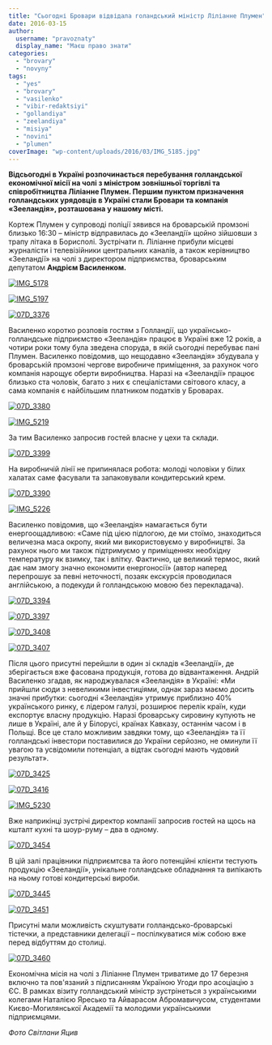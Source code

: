 ```yaml
---
title: "Сьогодні Бровари відвідала голандський міністр Ліліанне Плумен"
date: 2016-03-15
author: 
  username: "pravoznaty"
  display_name: "Маєш право знати"
categories: 
  - "brovary"
  - "novyny"
tags: 
  - "yes"
  - "brovary"
  - "vasilenko"
  - "vibir-redaktsiyi"
  - "gollandiya"
  - "zeelandiya"
  - "misiya"
  - "novini"
  - "plumen"
coverImage: "wp-content/uploads/2016/03/IMG_5185.jpg"
---
```


**Відсьогодні в Україні розпочинається перебування голландської економічної місії на чолі з міністром зовнішньої торгівлі та співробітництва Ліліанне Плумен. Першим пунктом призначення голландських урядовців в Україні стали Бровари та компанія «Зееландія», розташована у нашому місті.**

Кортеж Плумен у супроводі поліції зявився на броварській промзоні близько 16:30 – міністр відправилась до «Зееландії» щойно зійшовши з трапу літака в Борисполі. Зустрічати п. Ліліанне прибули місцеві журналісти і телевізійники центральних каналів, а також керівництво «Зееландії» на чолі з директором підприємства, броварським депутатом **Андрієм Василенком.**

[![IMG_5178](https://mpz.brovary.org/wp-content/uploads/2016/03/IMG_5178.jpg)](https://mpz.brovary.org/wp-content/uploads/2016/03/IMG_5178.jpg)

[![IMG_5197](https://mpz.brovary.org/wp-content/uploads/2016/03/IMG_5197.jpg)](https://mpz.brovary.org/wp-content/uploads/2016/03/IMG_5197.jpg)

[![07D_3376](https://mpz.brovary.org/wp-content/uploads/2016/03/07D_3376.jpg)](https://mpz.brovary.org/wp-content/uploads/2016/03/07D_3376.jpg)

Василенко коротко розповів гостям з Голландії, що українсько-голландське підприємство «Зееландія» працює в Україні вже 12 років, а чотири роки тому була зведена споруда, в якій сьогодні перебуває пані Плумен. Василенко повідомив, що нещодавно «Зееландія» збудувала у броварській промзоні чергове виробниче приміщення, за рахунок чого компанія нарощує оберти виробництва. Наразі на «Зееландії» працює близько ста чоловік, багато з них є спеціалістами світового класу, а сама компанія є найбільшим платником податків у Броварах.

[![07D_3380](https://mpz.brovary.org/wp-content/uploads/2016/03/07D_3380.jpg)](https://mpz.brovary.org/wp-content/uploads/2016/03/07D_3380.jpg)

[![IMG_5219](https://mpz.brovary.org/wp-content/uploads/2016/03/IMG_5219.jpg)](https://mpz.brovary.org/wp-content/uploads/2016/03/IMG_5219.jpg)

За тим Василенко запросив гостей власне у цехи та склади.

[![07D_3399](https://mpz.brovary.org/wp-content/uploads/2016/03/07D_3399.jpg)](https://mpz.brovary.org/wp-content/uploads/2016/03/07D_3399.jpg)

На виробничій лінії не припинялася робота: молоді чоловіки у білих халатах саме фасували та запаковували кондитерський крем.

[![07D_3390](https://mpz.brovary.org/wp-content/uploads/2016/03/07D_3390.jpg)](https://mpz.brovary.org/wp-content/uploads/2016/03/07D_3390.jpg)

[![IMG_5226](https://mpz.brovary.org/wp-content/uploads/2016/03/IMG_5226.jpg)](https://mpz.brovary.org/wp-content/uploads/2016/03/IMG_5226.jpg)

Василенко повідомив, що «Зееландія» намагається бути енергоощадливою: «Саме під цією підлогою, де ми стоїмо, знаходиться величезна маса окропу, який ми використовуємо у виробництві. За рахунок нього ми також підтримуємо у приміщеннях необхідну температуру як взимку, так і влітку. Фактично, це великий термос, який дає нам змогу значно економити енергоносії» (автор наперед перепрошує за певні неточності, позаяк екскурсія проводилася англійською, а подекуди й голландською мовою без перекладача).

[![07D_3394](https://mpz.brovary.org/wp-content/uploads/2016/03/07D_3394.jpg)](https://mpz.brovary.org/wp-content/uploads/2016/03/07D_3394.jpg)

[![07D_3397](https://mpz.brovary.org/wp-content/uploads/2016/03/07D_3397.jpg)](https://mpz.brovary.org/wp-content/uploads/2016/03/07D_3397.jpg)

[![07D_3408](https://mpz.brovary.org/wp-content/uploads/2016/03/07D_3408.jpg)](https://mpz.brovary.org/wp-content/uploads/2016/03/07D_3408.jpg)

[![07D_3407](https://mpz.brovary.org/wp-content/uploads/2016/03/07D_3407.jpg)](https://mpz.brovary.org/wp-content/uploads/2016/03/07D_3407.jpg)

Після цього присутні перейшли в один зі складів «Зееландії», де зберігається вже фасована продукція, готова до відвантаження. Андрій Василенко згадав, як народжувалася «Зееландія» в Україні: «Ми прийшли сюди з невеликими інвестиціями, однак зараз маємо досить значні прибутки: сьогодні «Зееландія» утримує приблизно 40% українського ринку, є лідером галузі, розширює перелік країн, куди експортує власну продукцію. Наразі броварську сировину купують не лише в Україні, але й у Білорусі, країнах Кавказу, останнім часом і в Польщі. Все це стало можливим завдяки тому, що «Зееландія» та її голландські інвестори поставилися до України серйозно, не оминули її увагою та усвідомили потенціал, а відтак сьогодні мають чудовий результат».

[![07D_3425](https://mpz.brovary.org/wp-content/uploads/2016/03/07D_3425.jpg)](https://mpz.brovary.org/wp-content/uploads/2016/03/07D_3425.jpg)

[![07D_3416](https://mpz.brovary.org/wp-content/uploads/2016/03/07D_3416.jpg)](https://mpz.brovary.org/wp-content/uploads/2016/03/07D_3416.jpg)

[![IMG_5230](https://mpz.brovary.org/wp-content/uploads/2016/03/IMG_5230.jpg)](https://mpz.brovary.org/wp-content/uploads/2016/03/IMG_5230.jpg)

Вже наприкінці зустрічі директор компанії запросив гостей на щось на кшталт кухні та шоур-руму – два в одному.

[![07D_3454](https://mpz.brovary.org/wp-content/uploads/2016/03/07D_3454.jpg)](https://mpz.brovary.org/wp-content/uploads/2016/03/07D_3454.jpg)

В цій залі працівники підприємтсва та його потенційні клієнти тестують продукцію «Зееландії», унікальне голландське обладнання та випікають на ньому готові кондитерські вироби.

[![07D_3445](https://mpz.brovary.org/wp-content/uploads/2016/03/07D_3445.jpg)](https://mpz.brovary.org/wp-content/uploads/2016/03/07D_3445.jpg)

[![07D_3451](https://mpz.brovary.org/wp-content/uploads/2016/03/07D_3451.jpg)](https://mpz.brovary.org/wp-content/uploads/2016/03/07D_3451.jpg)

Присутні мали можливість скуштувати голландсько-броварські тістечки, а представники делегації – поспілкуватися між собою вже перед відбуттям до столиці.

[![07D_3460](https://mpz.brovary.org/wp-content/uploads/2016/03/07D_3460.jpg)](https://mpz.brovary.org/wp-content/uploads/2016/03/07D_3460.jpg)

Економічна місія на чолі з Ліліанне Плумен триватиме до 17 березня включно та пов'язаний з підписанням Україною Угоди про асоціацію з ЄС. В рамках візиту голландський міністр зустрінеться з українськими колегами Наталією Яресько та Айварасом Абромавичусом, студентами Києво-Могилянської Академії та молодими українськими підприємцями.

_Фото Світлани Яцив_
